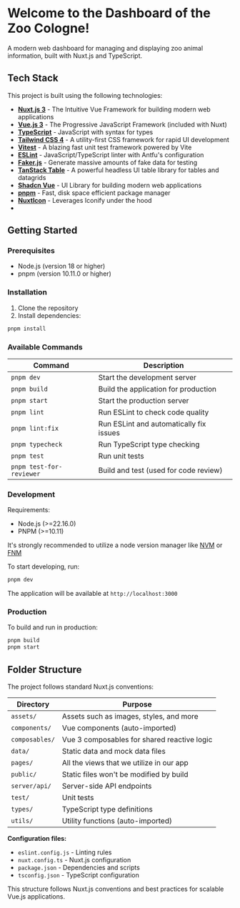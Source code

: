 # Welcome to the Dashboard of the Zoo Cologne!

A modern web dashboard for managing and displaying zoo animal information, built with Nuxt.js and TypeScript.

## Tech Stack

This project is built using the following technologies:

- **[Nuxt.js 3](https://nuxt.com/)** - The Intuitive Vue Framework for building modern web applications
- **[Vue.js 3](https://vuejs.org/)** - The Progressive JavaScript Framework (included with Nuxt)
- **[TypeScript](https://www.typescriptlang.org/)** - JavaScript with syntax for types
- **[Tailwind CSS 4](https://tailwindcss.com/)** - A utility-first CSS framework for rapid UI development
- **[Vitest](https://vitest.dev/)** - A blazing fast unit test framework powered by Vite
- **[ESLint](https://eslint.org/)** - JavaScript/TypeScript linter with Antfu's configuration
- **[Faker.js](https://fakerjs.dev/)** - Generate massive amounts of fake data for testing
- **[TanStack Table](https://tanstack.com/table/v8)** - A powerful headless UI table library for tables and datagrids
- **[Shadcn Vue](https://shadcn-vue.com/)** - UI Library for building modern web applications
- **[pnpm](https://pnpm.io/)** - Fast, disk space efficient package manager
- **[NuxtIcon](https://github.com/nuxt-modules/icon)** - Leverages Iconify under the hood
-

## Getting Started

### Prerequisites

- Node.js (version 18 or higher)
- pnpm (version 10.11.0 or higher)

### Installation

1. Clone the repository
2. Install dependencies:

```bash
pnpm install
```

### Available Commands

| Command                  | Description                             |
| ------------------------ | --------------------------------------- |
| `pnpm dev`               | Start the development server            |
| `pnpm build`             | Build the application for production    |
| `pnpm start`             | Start the production server             |
| `pnpm lint`              | Run ESLint to check code quality        |
| `pnpm lint:fix`          | Run ESLint and automatically fix issues |
| `pnpm typecheck`         | Run TypeScript type checking            |
| `pnpm test`              | Run unit tests                          |
| `pnpm test-for-reviewer` | Build and test (used for code review)   |

### Development

Requirements:

- Node.js (>=22.16.0)
- PNPM (>=10.11)

It's strongly recommended to utilize a node version manager like [NVM](https://github.com/nvm-sh/nvm) or [FNM](https://github.com/Schniz/fnm)

To start developing, run:

```bash
pnpm dev
```

The application will be available at `http://localhost:3000`

### Production

To build and run in production:

```bash
pnpm build
pnpm start
```

## Folder Structure

The project follows standard Nuxt.js conventions:

| Directory      | Purpose                                     |
| -------------- | ------------------------------------------- |
| `assets/`      | Assets such as images, styles, and more     |
| `components/`  | Vue components (auto-imported)              |
| `composables/` | Vue 3 composables for shared reactive logic |
| `data/`        | Static data and mock data files             |
| `pages/`       | All the views that we utilize in our app    |
| `public/`      | Static files won't be modified by build     |
| `server/api/`  | Server-side API endpoints                   |
| `test/`        | Unit tests                                  |
| `types/`       | TypeScript type definitions                 |
| `utils/`       | Utility functions (auto-imported)           |

**Configuration files:**

- `eslint.config.js` - Linting rules
- `nuxt.config.ts` - Nuxt.js configuration
- `package.json` - Dependencies and scripts
- `tsconfig.json` - TypeScript configuration

This structure follows Nuxt.js conventions and best practices for scalable Vue.js applications.
